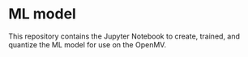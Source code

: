 # ML model
This repository contains the Jupyter Notebook to create, trained, and quantize the ML model for use on the OpenMV.
